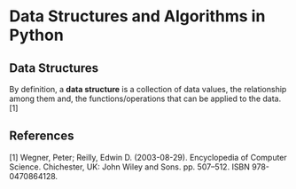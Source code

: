 # Data Structures and Algorithms in Python

## Data Structures

By definition, a **data structure** is a collection of data values, the relationship among them and, the functions/operations that can be applied to the data.[1]

## References

[1] Wegner, Peter; Reilly, Edwin D. (2003-08-29). Encyclopedia of Computer Science. Chichester, UK: John Wiley and Sons. pp. 507–512. ISBN 978-0470864128.
